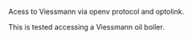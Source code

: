 Acess to Viessmann via openv protocol and optolink.

This is tested accessing a Viessmann oil boiler. 
